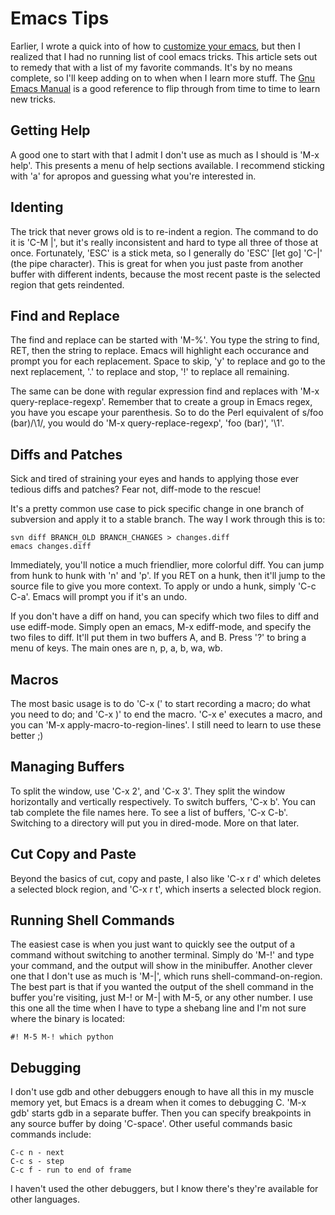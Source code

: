 # Emacs Tips

Earlier, I wrote a quick into of how to [customize your
emacs](/articles/2008/02/14/customizing_emacs), but then I realized
that I had no running list of cool emacs tricks.  This article sets
out to remedy that with a list of my favorite commands.  It's by no
means complete, so I'll keep adding on to when when I learn more
stuff.  The <a
href="http://www.amazon.com/gp/product/1882114868?ie=UTF8&tag=what0d-20&linkCode=as2&camp=1789&creative=9325&creativeASIN=1882114868">Gnu
Emacs Manual</a> is a good reference to flip through from time to time
to learn new tricks.

## Getting Help ##

A good one to start with that I admit I don't use as much as I should
is 'M-x help'.  This presents a menu of help sections available.  I
recommend sticking with 'a' for apropos and guessing what you're
interested in.

## Identing ##

The trick that never grows old is to re-indent a region.  The command
to do it is 'C-M |', but it's really inconsistent and hard to type all
three of those at once.  Fortunately, 'ESC' is a stick meta, so I
generally do 'ESC' [let go] 'C-|' (the pipe character).  This is great
for when you just paste from another buffer with different indents,
because the most recent paste is the selected region that gets
reindented.

## Find and Replace ##

The find and replace can be started with 'M-%'.  You type the string
to find, RET, then the string to replace.  Emacs will highlight each
occurance and prompt you for each replacement.  Space to skip, 'y' to
replace and go to the next replacement, '.' to replace and stop, '!'
to replace all remaining.

The same can be done with regular expression find and replaces with
'M-x query-replace-regexp'.  Remember that to create a group in Emacs
regex, you have you escape your parenthesis.  So to do the Perl
equivalent of s/foo (bar)/\1/, you would do 'M-x
query-replace-regexp', 'foo \(bar\)', '\1'.

## Diffs and Patches ##

Sick and tired of straining your eyes and hands to applying those ever
tedious diffs and patches?  Fear not, diff-mode to the rescue!

It's a pretty common use case to pick specific change in one branch of
subversion and apply it to a stable branch.  The way I work through
this is to:

    svn diff BRANCH_OLD BRANCH_CHANGES > changes.diff
    emacs changes.diff

Immediately, you'll notice a much friendlier, more colorful diff.  You
can jump from hunk to hunk with 'n' and 'p'.  If you RET on a hunk,
then it'll jump to the source file to give you more context.  To apply
or undo a hunk, simply 'C-c C-a'.  Emacs will prompt you if it's an
undo.

If you don't have a diff on hand, you can specify which two files to
diff and use ediff-mode.  Simply open an emacs, M-x ediff-mode, and
specify the two files to diff.  It'll put them in two buffers A, and
B.  Press '?' to bring a menu of keys.  The main ones are n, p, a, b,
wa, wb.

## Macros ##

The most basic usage is to do 'C-x (' to start recording a macro; do
what you need to do; and 'C-x )' to end the macro.  'C-x e' executes a
macro, and you can 'M-x apply-macro-to-region-lines'.  I still need to
learn to use these better ;)

## Managing Buffers ##

To split the window, use 'C-x 2', and 'C-x 3'.  They split the window
horizontally and vertically respectively.  To switch buffers, 'C-x
b'.  You can tab complete the file names here.  To see a list of
buffers, 'C-x C-b'.  Switching to a directory will put you in
dired-mode.  More on that later.

## Cut Copy and Paste ##

Beyond the basics of cut, copy and paste, I also like 'C-x r d' which
deletes a selected block region, and 'C-x r t', which inserts a
selected block region.

## Running Shell Commands ##

The easiest case is when you just want to quickly see the output of a
command without switching to another terminal.  Simply do 'M-!' and
type your command, and the output will show in the minibuffer.
Another clever one that I don't use as much is 'M-|', which runs
shell-command-on-region.  The best part is that if you wanted the
output of the shell command in the buffer you're visiting, just M-! or
M-| with M-5, or any other number.  I use this one all the time when I
have to type a shebang line and I'm not sure where the binary is
located:

    #! M-5 M-! which python

## Debugging ##

I don't use gdb and other debuggers enough to have all this in my
muscle memory yet, but Emacs is a dream when it comes to debugging C.
'M-x gdb' starts gdb in a separate buffer.  Then you can specify
breakpoints in any source buffer by doing 'C-space'.  Other useful
commands basic commands include:

    C-c n - next
    C-c s - step
    C-c f - run to end of frame

I haven't used the other debuggers, but I know there's they're
available for other languages.
